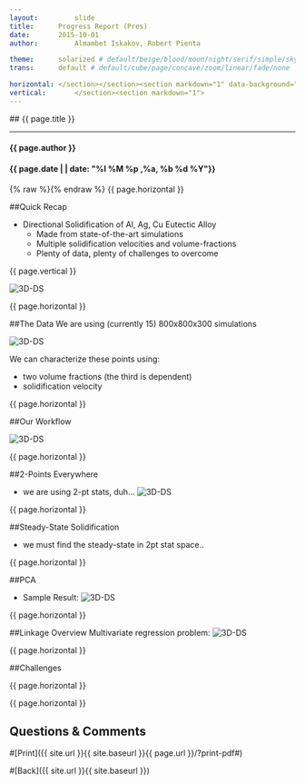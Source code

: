 ```yaml
---
layout:     	slide
title:     	Progress Report (Pres)	
date:      	2015-10-01 
author:     	Almambet Iskakov, Robert Pienta

theme:		solarized # default/beige/blood/moon/night/serif/simple/sky/solarized
trans:		default # default/cube/page/concave/zoom/linear/fade/none

horizontal:	</section></section><section markdown="1" data-background="http://matin-hub.github.io/project-pages/img/slidebackground.png"><section markdown="1">
vertical:		</section><section markdown="1">
---
```

<section markdown="1" data-background="http://matin-hub.github.io/project-pages/img/slidebackground.png"><section markdown="1">
## {{ page.title }}

<hr>

#### {{ page.author }}

#### {{ page.date | | date: "%I %M %p ,%a, %b %d %Y"}}

{% raw  %}{% endraw %} {{ page.horizontal }}
<!-- Start Writing Below in Markdown -->


##Quick Recap

* Directional Solidification of Al, Ag, Cu Eutectic Alloy
  * Made from state-of-the-art simulations
  * Multiple solidification velocities and volume-fractions
  * Plenty of data, plenty of challenges to overcome

{{ page.vertical }}

![3D-DS](/MIC-Ternary-Eutectic-Alloy/img/milestone1_pres/directional-solid-3d.png)

{{ page.horizontal }}

##The Data
We are using (currently 15) 800x800x300 simulations  

![3D-DS](/MIC-Ternary-Eutectic-Alloy/img/milestone2_pres/sim_params.png)

We can characterize these points using:

* two volume fractions (the third is dependent) 
* solidification velocity

{{ page.horizontal }}

##Our Workflow

![3D-DS](/MIC-Ternary-Eutectic-Alloy/img/workflow/dataflow.png)

{{ page.horizontal }}

##2-Points Everywhere

* we are using 2-pt stats, duh...
![3D-DS](/MIC-Ternary-Eutectic-Alloy/img/milestone1_pres/2pt-file-here.png)

{{ page.horizontal }}

##Steady-State Solidification
* we must find the steady-state in 2pt stat space..

{{ page.horizontal }}

##PCA

* Sample Result:
![3D-DS](/MIC-Ternary-Eutectic-Alloy/img/milestone1_pres/2pt-file-here.png)

{{ page.horizontal }}

##Linkage Overview
Multivariate regression problem:
![3D-DS](/MIC-Ternary-Eutectic-Alloy/img/workflow/overview.png)


{{ page.horizontal }}

##Challenges



{{ page.horizontal }}






<!-- End Here -->
{{ page.horizontal }}

## Questions & Comments

#[Print]({{ site.url }}{{ site.baseurl }}{{ page.url }}/?print-pdf#)

#[Back]({{ site.url }}{{ site.baseurl }})

</section></section>
